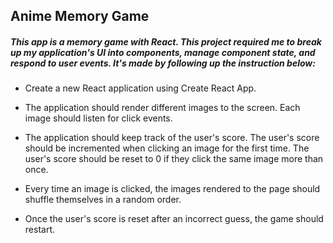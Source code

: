 ## Anime Memory Game

##### This app is a memory game with React. This project required me to break up my application's UI into components, manage component state, and respond to user events. It's made by following up the instruction below:

- Create a new React application using Create React App.

- The application should render different images to the screen. Each image should listen for click events.

- The application should keep track of the user's score. The user's score should be incremented when clicking an image for the first time. The user's score should be reset to 0 if they click the same image more than once.

- Every time an image is clicked, the images rendered to the page should shuffle themselves in a random order.

- Once the user's score is reset after an incorrect guess, the game should restart.
